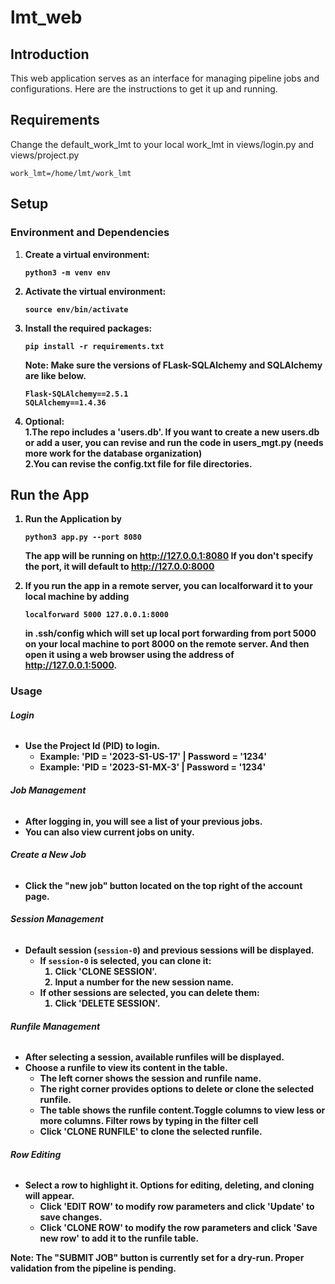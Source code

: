 # lmt_web

## Introduction

This web application serves as an interface for managing pipeline jobs and configurations. Here are the instructions to get it up and running.

## Requirements

Change the default_work_lmt to your local work_lmt in views/login.py and views/project.py
```
work_lmt=/home/lmt/work_lmt
```
      



## Setup

### Environment and Dependencies

1. <b>Create a virtual environment:
   ```
   python3 -m venv env
   ```
2. <b>Activate the virtual environment:
   ```
   source env/bin/activate
   ```
3. <b>Install the required packages:

   ```
   pip install -r requirements.txt
   ```

   <b>Note:</b> Make sure the versions of FLask-SQLAlchemy
   and SQLAlchemy are like below.

   ```
   Flask-SQLAlchemy==2.5.1
   SQLAlchemy==1.4.36
   ```

4. <b>Optional</b>:<br>
   1.The repo includes a 'users.db'. If you want to create a new users.db or add a user,
   you can revise and run the code in users_mgt.py (needs more work for the database organization)<br>
   2.You can revise the config.txt file for file directories.<br>

## Run the App

1.  Run the Application by

    ```
    python3 app.py --port 8080
    ```

    The app will be running on http://127.0.0.1:8080 If you don't specify the port, it will default to http://127.0.0:8000

2.  If you run the app in a remote server, you can localforward it to your local machine by adding
    ```
    localforward 5000 127.0.0.1:8000
    ```
    in .ssh/config which will set up local port forwarding from port 5000 on your local
    machine to port 8000 on the remote server. And then open it using a web browser using the address of http://127.0.0.1:5000.


### Usage
###### **Login**
- Use the Project Id (PID) to login. 
    - Example: 'PID = '2023-S1-US-17' | Password = '1234'
    - Example: 'PID = '2023-S1-MX-3' | Password = '1234'

###### **Job Management**
- After logging in, you will see a list of your previous jobs.
- You can also view current jobs on unity.

###### **Create a New Job**
- Click the "new job" button located on the top right of the account page.

###### **Session Management**
- Default session (`session-0`) and previous sessions will be displayed.
    - If `session-0` is selected, you can clone it:
        1. Click 'CLONE SESSION'.
        2. Input a number for the new session name.
    - If other sessions are selected, you can delete them:
        1. Click 'DELETE SESSION'.

###### **Runfile Management**
- After selecting a session, available runfiles will be displayed.
- Choose a runfile to view its content in the table.
    - The left corner shows the session and runfile name.
    - The right corner provides options to delete or clone the selected runfile.
    - The table shows the runfile content.Toggle columns to view less or more columns. Filter rows by typing in the filter cell
    - Click 'CLONE RUNFILE' to clone the selected runfile.

###### **Row Editing**
- Select a row to highlight it. Options for editing, deleting, and cloning will appear.
    - Click 'EDIT ROW' to modify row parameters and click 'Update' to save changes.
    - Click 'CLONE ROW' to modify the row parameters and click 'Save new row' to add it to the runfile table.

**Note:** The "SUBMIT JOB" button is currently set for a dry-run. Proper validation from the pipeline is pending.
